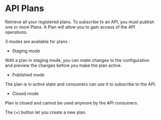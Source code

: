 # API Plans

Retrieve all your registered plans. To subscribe to an API, you must publish one or more Plans. A Plan will allow you to gain access of the API operations.

3 modes are available for plans :

- Staging mode

With a plan in staging mode, you can make changes to the configuration and preview the changes before you make the plan active.

- Published mode

The plan is in active state and consumers can use it to subscribe to the API.

- Closed mode

Plan is closed and cannot be used anymore by the API consumers.

The (+) button let you create a new plan.
